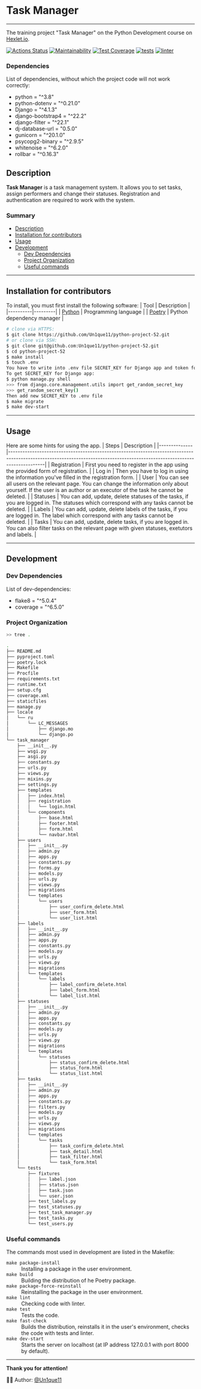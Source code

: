 # Task Manager
___

The training project "Task Manager" on the Python Development course on [Hexlet.io](https://ru.hexlet.io/programs/python).

[![Actions Status](https://github.com/Un1que11/python-project-52/workflows/hexlet-check/badge.svg)](https://github.com/Un1que11/python-project-52/actions)
[![Maintainability](https://api.codeclimate.com/v1/badges/efa05876d1635d2f3e0d/maintainability)](https://codeclimate.com/github/Un1que11/python-project-52/maintainability)
[![Test Coverage](https://api.codeclimate.com/v1/badges/efa05876d1635d2f3e0d/test_coverage)](https://codeclimate.com/github/Un1que11/python-project-52/test_coverage)
[![tests](https://github.com/Un1que11/python-project-52/actions/workflows/test-checker.yml/badge.svg?branch=main)](https://github.com/Un1que11/python-project-52/actions/workflows/test-checker.yml)
[![linter](https://github.com/Un1que11/python-project-52/actions/workflows/linter-checker.yml/badge.svg?branch=main)](https://github.com/Un1que11/python-project-52/actions/workflows/linter-checker.yml)

### Dependencies
List of dependencies, without which the project code will not work correctly:
- python = "^3.8"
- python-dotenv = "^0.21.0"
- Django = "^4.1.3"
- django-bootstrap4 = "^22.2"
- django-filter = "^22.1"
- dj-database-url = "0.5.0"
- gunicorn = "^20.1.0"
- psycopg2-binary = "^2.9.5"
- whitenoise = "^6.2.0"
- rollbar = "^0.16.3"

## Description
**Task Manager** is a task management system. It allows you to set tasks, assign performers and change their statuses. Registration and authentication are required to work with the system.

### Summary
* [Description](#description)
* [Installation for contributors](#installation-for-contributors)
* [Usage](#usage)
* [Development](#development)
  * [Dev Dependencies](#dev-dependencies)
  * [Project Organization](#project-organization)
  * [Useful commands](#useful-commands)


___

## Installation for contributors

To install, you must first install the following software:
| Tool | Description |
|----------|---------|
| [Python](https://www.python.org/downloads/) |  Programming language |
| [Poetry](https://python-poetry.org/) |  Python dependency manager |

```Bash
# clone via HTTPS:
$ git clone https://github.com/Un1que11/python-project-52.git
# or clone via SSH:
$ git clone git@github.com:Un1que11/python-project-52.git
$ cd python-project-52
$ make install
$ touch .env
You have to write into .env file SECRET_KEY for Django app and token for Rollbar. See .env.example.
To get SECRET_KEY for Django app:
$ python manage.py shell
>>> from django.core.management.utils import get_random_secret_key
>>> get_random_secret_key()
Then add new SECRET_KEY to .env file
$ make migrate
$ make dev-start
```


___

## Usage
Here are some hints for using the app.
| Steps        | Description                                                                                                                                                               |
|--------------|---------------------------------------------------------------------------------------------------------------------------------------------------------------------------|
| Registration | First you need to register in the app using the provided form of registration.                                                                                            |
| Log in       | Then you have to log in using the information you've filled in the registration form.                                                                                     |
| User         | You can see all users on the relevant page. You can change the information only about yourself. If the user is an author or an executor of the task he cannot be deleted. |
| Statuses     | You can add, update, delete statuses of the tasks, if you are logged in. The statuses which correspond with any tasks cannot be deleted.                                  |
| Labels       | You can add, update, delete labels of the tasks, if you are logged in. The label which correspond with any tasks cannot be deleted.                                       |
| Tasks        | You can add, update, delete tasks, if you are logged in. You can also filter tasks on the relevant page with given statuses, exetutors and labels.                        |


___

## Development

### Dev Dependencies

List of dev-dependencies:
- flake8 = "^5.0.4"
- coverage = "^6.5.0"

### Project Organization

```bash
>> tree .
```
```bash
.
├── README.md
├── pyproject.toml
├── poetry.lock
├── Makefile
├── Procfile
├── requirements.txt
├── runtime.txt
├── setup.cfg
├── coverage.xml
├── staticfiles
├── manage.py
├── locale
│   └── ru
│       └── LC_MESSAGES
│           ├── django.mo
│           └── django.po
└── task_manager
    ├── __init__.py
    ├── wsgi.py
    ├── asgi.py
    ├── constants.py
    ├── urls.py
    ├── views.py
    ├── mixins.py
    ├── settings.py
    ├── templates
    │   ├── index.html
    │   ├── registration
    │   │   └── login.html
    │   └── components
    │       ├── base.html
    │       ├── footer.html
    │       ├── form.html
    │       └── navbar.html
    ├── users
    │   ├── __init__.py
    │   ├── admin.py
    │   ├── apps.py
    │   ├── constants.py
    │   ├── forms.py
    │   ├── models.py
    │   ├── urls.py
    │   ├── views.py
    │   ├── migrations
    │   └── templates
    │       └── users
    │           ├── user_confirm_delete.html
    │           ├── user_form.html
    │           └── user_list.html
    ├── labels
    │   ├── __init__.py
    │   ├── admin.py
    │   ├── apps.py
    │   ├── constants.py
    │   ├── models.py
    │   ├── urls.py
    │   ├── views.py
    │   ├── migrations
    │   └── templates
    │       └── labels
    │           ├── label_confirm_delete.html
    │           ├── label_form.html
    │           └── label_list.html
    ├── statuses
    │   ├── __init__.py
    │   ├── admin.py
    │   ├── apps.py
    │   ├── constants.py
    │   ├── models.py
    │   ├── urls.py
    │   ├── views.py
    │   ├── migrations
    │   └── templates
    │       └── statuses
    │           ├── status_confirm_delete.html
    │           ├── status_form.html
    │           └── status_list.html
    ├── tasks
    │   ├── __init__.py
    │   ├── admin.py
    │   ├── apps.py
    │   ├── constants.py
    │   ├── filters.py
    │   ├── models.py
    │   ├── urls.py
    │   ├── views.py
    │   ├── migrations
    │   └── templates
    │       └── tasks
    │           ├── task_confirm_delete.html
    │           ├── task_detail.html
    │           ├── task_filter.html
    │           └── task_form.html
    └── tests
        ├── fixtures
        │   ├── label.json
        │   ├── status.json
        │   ├── task.json
        │   └── user.json
        ├── test_labels.py
        ├── test_statuses.py
        ├── test_task_manager.py
        ├── test_tasks.py
        └── test_users.py
```

### Useful commands

The commands most used in development are listed in the Makefile:

<dl>
    <dt><code>make package-install</code></dt>
    <dd>Installing a package in the user environment.</dd>
    <dt><code>make build</code></dt>
    <dd>Building the distribution of he Poetry package.</dd>
    <dt><code>make package-force-reinstall</code></dt>
    <dd>Reinstalling the package in the user environment.</dd>
    <dt><code>make lint</code></dt>
    <dd>Checking code with linter.</dd>
    <dt><code>make test</code></dt>
    <dd>Tests the code.</dd>
    <dt><code>make fast-check</code></dt>
    <dd>Builds the distribution, reinstalls it in the user's environment, checks the code with tests and linter.</dd>
    <dt><code>make dev-start</code></dt>
    <dd>Starts the server on localhost (at IP address 127.0.0.1 with port 8000 by default).</dd>
</dl>

___

**Thank you for attention!**

:man_technologist: Author: [@Un1que11](https://github.com/Un1que11)
